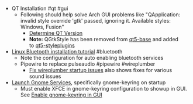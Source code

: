 - QT Installation #qt #gui
	- Following should help solve Arch GUI problems like "QApplication: invalid style override 'gtk' passed, ignoring it.
	  	Available styles: Windows, Fusion"
		- [Determine QT Version](https://stackoverflow.com/questions/23058718/how-to-find-version-of-qt)
		- **Note:** QGtkStyle has been removed from [qt5-base](https://archlinux.org/packages/?name=qt5-base) and added to [qt5-styleplugins](https://aur.archlinux.org/packages/qt5-styleplugins/)
- [Linux Bluetooth installation tutorial](https://www.jeremymorgan.com/tutorials/linux/how-to-bluetooth-arch-linux/) #bluetooth
	- Note the configuration for auto enabling bluetooth services
	- Pipewire to replace pulseaudio #pipewire #wireplumber
		- [Fix wireplumber startup issues](https://ubuntuforums.org/showthread.php?t=2475222) also shows fixes for various sound issues
- [Launch Gnome Services](https://forum.xfce.org/viewtopic.php?id=14950), specifically gnome-keyring on startup
	- Must enable XFCE in gnome-keyring configuration to showup in GUI. See [Enable gnome-keyring in GUI](https://www.reddit.com/r/xfce/comments/sdnjm/unlock_gnome_keyring_on_archlinux_xfce/)